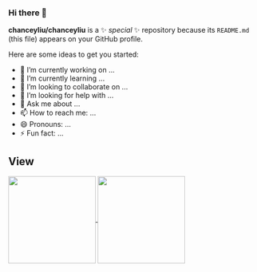 ### Hi there 👋

**chanceyliu/chanceyliu** is a ✨ _special_ ✨ repository because its `README.md` (this file) appears on your GitHub profile.

Here are some ideas to get you started:

- 🔭 I’m currently working on ...
- 🌱 I’m currently learning ...
- 👯 I’m looking to collaborate on ...
- 🤔 I’m looking for help with ...
- 💬 Ask me about ...
- 📫 How to reach me: ...
- 😄 Pronouns: ...
- ⚡ Fun fact: ...


## View

<p>
  <a href="https://github.com/chanceyliu/github-readme-stats" title="Go to Source">
    <img height=175 align="center" src="https://github-readme-stats-seven-lovat.vercel.app/api?username=chanceyliu&show_icons=true&theme=react">
  </a>
  <a href="https://github.com/chanceyliu/github-readme-stats">
  <img height=175 align="center" src="https://github-readme-stats-seven-lovat.vercel.app/api/top-langs/?username=chanceyliu&layout=compact&theme=react" />
  </a>
</p>
